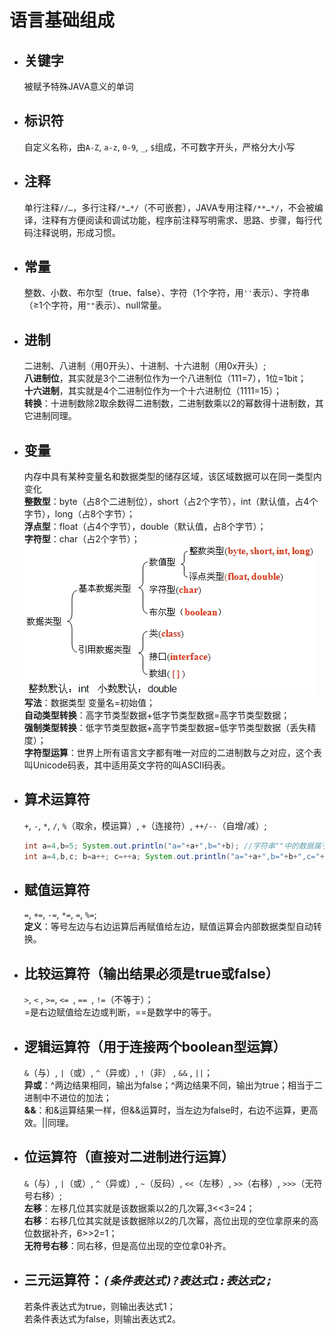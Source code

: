 # 语言基础组成
* ## 关键字 ##  
  被赋予特殊JAVA意义的单词

* ## 标识符 ##  
  自定义名称，由`A-Z`, `a-z`, `0-9`, `_`, `$`组成，不可数字开头，严格分大小写

* ## 注释 ##  
    单行注释`//…`，多行注释`/*…*/`（不可嵌套），JAVA专用注释`/**…*/`，不会被编译，注释有方便阅读和调试功能，程序前注释写明需求、思路、步骤，每行代码注释说明，形成习惯。

* ## 常量 ##  
  整数、小数、布尔型（true、false）、字符（1个字符，用`''`表示）、字符串（≥1个字符，用`""`表示）、null常量。

* ## 进制 ##  
  二进制、八进制（用0开头）、十进制、十六进制（用0x开头）;   
  **八进制位**，其实就是3个二进制位作为一个八进制位（111=7），1位=1bit；  
  **十六进制**，其实就是4个二进制位作为一个十六进制位（1111=15）；  
  **转换**：十进制数除2取余数得二进制数，二进制数乘以2的幂数得十进制数，其它进制同理。  

* ## 变量 ##  
  内存中具有某种变量名和数据类型的储存区域，该区域数据可以在同一类型内变化  
  **整数型**：byte（占8个二进制位），short（占2个字节），int（默认值，占4个字节），long（占8个字节）；  
  **浮点型**：float（占4个字节），double（默认值，占8个字节）；  
  **字符型**：char（占2个字节）；  
  ![数据类型](https://github.com/Ansonnnnn/NotesForJava/blob/master/pic/03.png)  
  **写法**：数据类型 变量名=初始值；  
  **自动类型转换**：高字节类型数据+低字节类型数据=高字节类型数据；  
  **强制类型转换**：低字节类型数据+高字节类型数据=低字节类型数据（丢失精度）；  
  **字符型运算**：世界上所有语言文字都有唯一对应的二进制数与之对应，这个表叫Unicode码表，其中适用英文字符的叫ASCII码表。  

* ## 算术运算符 ##
  `+`, `-`, `*`, `/`, `%`（取余，模运算）, `+`（连接符）, `++/--`（自增/减）;    
  ```Java
  int a=4,b=5; System.out.println("a="+a+",b="+b); //字符串""中的数据属于常量，照抄，输出"a=4,b=5"  
  int a=4,b,c; b=a++; c=++a; System.out.println("a="+a+",b="+b+",c="+c); //输出a=6,b=4,c=6，代码顺序执行，a++先将自身4赋给b，再自增为5，第三句++a先自增为6后，再将6赋值给c。
  ```

* ## 赋值运算符 ##
  `=`, `+=`, `-=`, `*=`, `=`, `%=`;    
  **定义**：等号左边与右边运算后再赋值给左边，赋值运算会内部数据类型自动转换。

* ## 比较运算符（输出结果必须是true或false） ## 
  `>`, `<` , `>=`,  `<= `, `== `, `!=`（不等于）；   
  =是右边赋值给左边或判断，==是数学中的等于。

* ## 逻辑运算符（用于连接两个boolean型运算） ##   
  `&`（与）, `|`（或）,  `^`（异或）,   `!`（非） ,  `&&`  ,  `||`；    
  **异或**：^两边结果相同，输出为false；^两边结果不同，输出为true；相当于二进制中不进位的加法；  
  **&&**：和&运算结果一样，但&&运算时，当左边为false时，右边不运算，更高效。||同理。
 
* ## 位运算符（直接对二进制进行运算） ##   
  `&`（与）,   `|`（或）,   `^`（异或）,  `~`（反码）,  `<<`（左移）,  `>>`（右移）,  `>>>`（无符号右移）;  
  **左移**：左移几位其实就是该数据乘以2的几次幂,3<<3=24；  
  **右移**：右移几位其实就是该数据除以2的几次幂，高位出现的空位拿原来的高位数据补齐，6>>2=1；  
  **无符号右移**：同右移，但是高位出现的空位拿0补齐。  

* ## 三元运算符：*`(条件表达式)?表达式1:表达式2;`* ##  
  若条件表达式为true，则输出表达式1；  
  若条件表达式为false，则输出表达式2。
